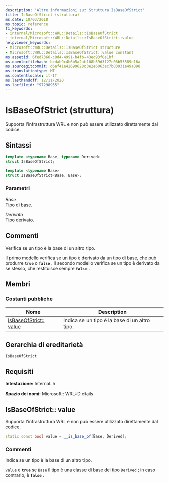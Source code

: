 ```yaml
---
description: 'Altre informazioni su: Struttura IsBaseOfStrict'
title: IsBaseOfStrict (struttura)
ms.date: 10/03/2018
ms.topic: reference
f1_keywords:
- internal/Microsoft::WRL::Details::IsBaseOfStrict
- internal/Microsoft::WRL::Details::IsBaseOfStrict::value
helpviewer_keywords:
- Microsoft::WRL::Details::IsBaseOfStrict structure
- Microsoft::WRL::Details::IsBaseOfStrict::value constant
ms.assetid: 6fed7366-c8d4-4991-b4fb-43ed93f8e1bf
ms.openlocfilehash: bcdab9c4b6b5a2ab108b59d3127c08b53589e16a
ms.sourcegitcommit: d6af41e42699628c3e2e6063ec7b03931a49a098
ms.translationtype: MT
ms.contentlocale: it-IT
ms.lasthandoff: 12/11/2020
ms.locfileid: "97298955"
---
```

# <a name="isbaseofstrict-structure"></a>IsBaseOfStrict (struttura)

Supporta l'infrastruttura WRL e non può essere utilizzato direttamente dal codice.

## <a name="syntax"></a>Sintassi

```cpp
template <typename Base, typename Derived>
struct IsBaseOfStrict;

template <typename Base>
struct IsBaseOfStrict<Base, Base>;
```

### <a name="parameters"></a>Parametri

*Base*<br/>
Tipo di base.

*Derivato*<br/>
Tipo derivato.

## <a name="remarks"></a>Commenti

Verifica se un tipo è la base di un altro tipo.

Il primo modello verifica se un tipo è derivato da un tipo di base, che può produrre **`true`** o **`false`** . Il secondo modello verifica se un tipo è derivato da se stesso, che restituisce sempre **`false`** .

## <a name="members"></a>Membri

### <a name="public-constants"></a>Costanti pubbliche

Nome                            | Description
------------------------------- | --------------------------------------------------
[IsBaseOfStrict:: value](#value) | Indica se un tipo è la base di un altro tipo.

## <a name="inheritance-hierarchy"></a>Gerarchia di ereditarietà

`IsBaseOfStrict`

## <a name="requirements"></a>Requisiti

**Intestazione:** Internal. h

**Spazio dei nomi:** Microsoft:: WRL::D etails

## <a name="isbaseofstrictvalue"></a><a name="value"></a> IsBaseOfStrict:: value

Supporta l'infrastruttura WRL e non può essere utilizzato direttamente dal codice.

```cpp
static const bool value = __is_base_of(Base, Derived);
```

### <a name="remarks"></a>Commenti

Indica se un tipo è la base di un altro tipo.

`value` è **`true`** se `Base` il tipo è una classe di base del tipo `Derived` ; in caso contrario, è **`false`** .

